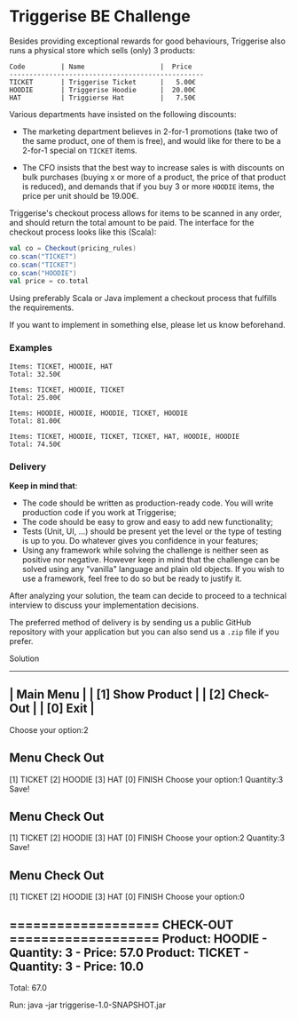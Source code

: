   # Triggerise BE Challenge

Besides providing exceptional rewards for good behaviours, Triggerise also runs a physical store which sells (only) 3 products:

```
Code         | Name                   |  Price
-------------------------------------------------
TICKET       | Triggerise Ticket      |   5.00€
HOODIE       | Triggerise Hoodie      |  20.00€
HAT          | Triggierse Hat         |   7.50€
```

Various departments have insisted on the following discounts:

 * The marketing department believes in 2-for-1 promotions (take two of the same product, one of them is free), and would like for there to be a 2-for-1 special on `TICKET` items.

 * The CFO insists that the best way to increase sales is with discounts on bulk purchases (buying x or more of a product, the price of that product is reduced), and demands that if you buy 3 or more `HOODIE` items, the price per unit should be 19.00€.

Triggerise's checkout process allows for items to be scanned in any order, and should return the total amount to be paid. The interface for the checkout process looks like this (Scala):

```Scala
val co = Checkout(pricing_rules)
co.scan("TICKET")
co.scan("TICKET")
co.scan("HOODIE")
val price = co.total
```

Using preferably Scala or Java implement a checkout process that fulfills the requirements.

If you want to implement in something else, please let us know beforehand.

### Examples

```
Items: TICKET, HOODIE, HAT
Total: 32.50€
```

```
Items: TICKET, HOODIE, TICKET
Total: 25.00€
```

```
Items: HOODIE, HOODIE, HOODIE, TICKET, HOODIE
Total: 81.00€
```

```
Items: TICKET, HOODIE, TICKET, TICKET, HAT, HOODIE, HOODIE
Total: 74.50€
```

### Delivery

**Keep in mind that**:
  - The code should be written as production-ready code. You will write production code if you work at Triggerise;
  - The code should be easy to grow and easy to add new functionality;
  - Tests (Unit, UI, ...) should be present yet the level or the type of testing is up to you. Do whatever gives you confidence in your features;
  - Using any framework while solving the challenge is neither seen as positive nor negative. However keep in mind that the challenge can be solved using any "vanilla" language and plain old <insert language here> objects. If you wish to use a framework, feel free to do so but be ready to justify it.

After analyzing your solution, the team can decide to proceed to a technical interview to discuss your implementation decisions.

The preferred method of delivery is by sending us a public GitHub repository with your application but you can also send us a `.zip` file if you prefer.


Solution

------------------------------------------
|  Main Menu                             |
|  [1] Show Product                      |
|  [2] Check-Out                         |
|  [0] Exit                              |
------------------------------------------
Choose your option:2

Menu Check Out
------------------------------------------
[1] TICKET
[2] HOODIE
[3] HAT
[0] FINISH
Choose your option:1
Quantity:3
Save!

Menu Check Out
------------------------------------------
[1] TICKET
[2] HOODIE
[3] HAT
[0] FINISH
Choose your option:2
Quantity:3
Save!

Menu Check Out
------------------------------------------
[1] TICKET
[2] HOODIE
[3] HAT
[0] FINISH
Choose your option:0

=================== CHECK-OUT ===================
Product: HOODIE - Quantity: 3 - Price: 57.0
Product: TICKET - Quantity: 3 - Price: 10.0
------------------------------------------
Total: 67.0

Run:
java -jar triggerise-1.0-SNAPSHOT.jar
